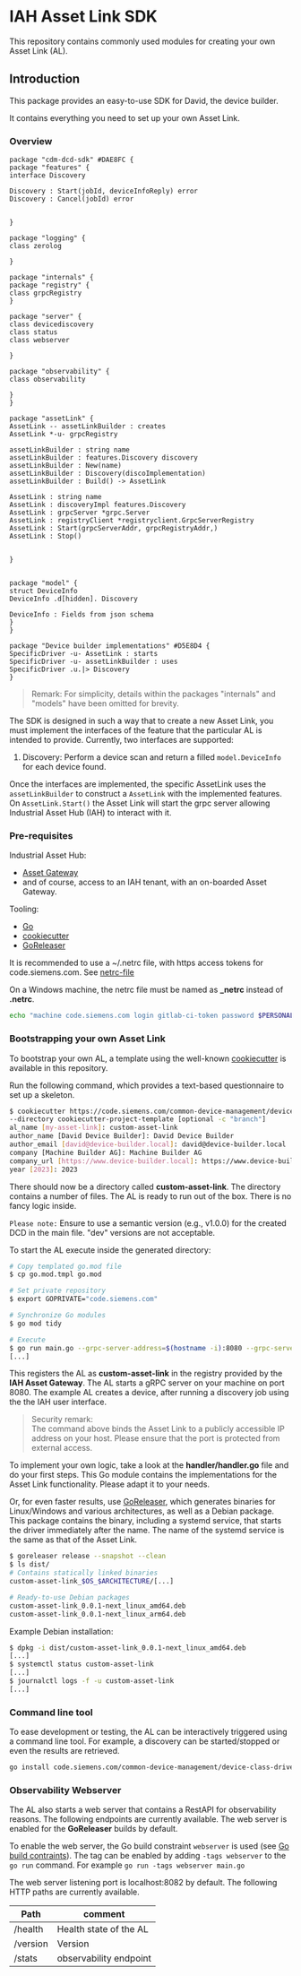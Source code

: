 # IAH Asset Link SDK

This repository contains commonly used modules for creating your own
Asset Link (AL).

## Introduction

This package provides an easy-to-use SDK for David, the device builder.

It contains everything you need to set up your own Asset Link.

### Overview

```plantuml
package "cdm-dcd-sdk" #DAE8FC {
package "features" {
interface Discovery

Discovery : Start(jobId, deviceInfoReply) error
Discovery : Cancel(jobId) error


}

package "logging" {
class zerolog

}

package "internals" {
package "registry" {
class grpcRegistry
}

package "server" {
class devicediscovery
class status
class webserver

}

package "observability" {
class observability

}
}

package "assetLink" {
AssetLink -- assetLinkBuilder : creates
AssetLink *-u- grpcRegistry

assetLinkBuilder : string name
assetLinkBuilder : features.Discovery discovery
assetLinkBuilder : New(name)
assetLinkBuilder : Discovery(discoImplementation)
assetLinkBuilder : Build() -> AssetLink

AssetLink : string name
AssetLink : discoveryImpl features.Discovery
AssetLink : grpcServer *grpc.Server
AssetLink : registryClient *registryclient.GrpcServerRegistry
AssetLink : Start(grpcServerAddr, grpcRegistryAddr,)
AssetLink : Stop()


}


package "model" {
struct DeviceInfo
DeviceInfo .d[hidden]. Discovery

DeviceInfo : Fields from json schema
}
}

package "Device builder implementations" #D5E8D4 {
SpecificDriver -u- AssetLink : starts
SpecificDriver -u- assetLinkBuilder : uses
SpecificDriver .u.|> Discovery
}
```

> Remark:
> For simplicity, details within the packages "internals" and "models" have been omitted for brevity.

The SDK is designed in such a way that to create a new Asset Link, you must implement the
interfaces of the feature that the particular AL is intended to provide.
Currently, two interfaces are supported:

1. Discovery: Perform a device scan and return a filled `model.DeviceInfo` for each device found.

Once the interfaces are implemented, the specific AssetLink uses the `assetLinkBuilder` to construct a `AssetLink` with the
implemented features.
On `AssetLink.Start()` the Asset Link will start the grpc server allowing Industrial Asset Hub (IAH) to interact with it.

### Pre-requisites

Industrial Asset Hub:

- [Asset Gateway](https://code.siemens.com/common-device-management/gateway/cdm-agent)
- and of course, access to an IAH tenant, with an on-boarded Asset Gateway.

Tooling:

- [Go](https://go.dev/)
- [cookiecutter](https://github.com/cookiecutter/cookiecutter)
- [GoReleaser](https://goreleaser.com/)

It is recommended to use a ~/.netrc file, with https access tokens for code.siemens.com.
See [netrc-file](https://www.gnu.org/software/inetutils/manual/html_node/The-_002enetrc-file.html#:~:text=The%20.netrc%20file%20contains%20login%20and%20initialization%20information,be%20set%20using%20the%20environment%20variable%20NETRC%20.)

On a Windows machine, the netrc file must be named as **\_netrc** instead of **.netrc**.

```bash
echo "machine code.siemens.com login gitlab-ci-token password $PERSONAL_ACCCESS_TOKEN" >> ~/.netrc
```

### Bootstrapping your own Asset Link

To bootstrap your own AL, a template using the well-known
[cookiecutter](https://github.com/cookiecutter/cookiecutter/) is available in this repository.

Run the following command, which provides a text-based questionnaire to set up a skeleton.

```bash
$ cookiecutter https://code.siemens.com/common-device-management/device-class-drivers/cdm-dcd-sdk.git
--directory cookiecutter-project-template [optional -c "branch"]
al_name [my-asset-link]: custom-asset-link
author_name [David Device Builder]: David Device Builder
author_email [david@device-builder.local]: david@device-builder.local
company [Machine Builder AG]: Machine Builder AG
company_url [https://www.device-builder.local]: https://www.device-builder.local
year [2023]: 2023
```

There should now be a directory called **custom-asset-link**.
The directory contains a number of files. The AL is ready to run out of the box.
There is no fancy logic inside.

`Please note:` Ensure to use a semantic version (e.g., v1.0.0) for the created DCD in the main file. "dev" versions
are not acceptable.

To start the AL execute inside the generated directory:

```bash
# Copy templated go.mod file
$ cp go.mod.tmpl go.mod

# Set private repository
$ export GOPRIVATE="code.siemens.com"

# Synchronize Go modules
$ go mod tidy

# Execute
$ go run main.go --grpc-server-address=$(hostname -i):8080 --grpc-server-endpoint-address --grpc-registry-address=localhost:50051
[...]
```

This registers the AL as **custom-asset-link** in the registry provided by the **IAH Asset Gateway**.
The AL starts a gRPC server on your machine on port 8080. The example AL creates a device,
after running a discovery job using the the IAH user interface.

> Security remark:\
> The command above binds the Asset Link to a publicly accessible IP address on your host.
> Please ensure that the port is protected from external access.

To implement your own logic, take a look at the **handler/handler.go** file and do your first steps.
This Go module contains the implementations for the Asset Link functionality. Please adapt it to your needs.

Or, for even faster results, use [GoReleaser](https://goreleaser.com/), which generates binaries for Linux/Windows and
various architectures, as well as a Debian package.
This package contains the binary, including a systemd service, that starts the driver immediately after the name.
The name of the systemd service is the same as that of the Asset Link.

```bash
$ goreleaser release --snapshot --clean
$ ls dist/
# Contains statically linked binaries
custom-asset-link_$OS_$ARCHITECTURE/[...]

# Ready-to-use Debian packages
custom-asset-link_0.0.1-next_linux_amd64.deb
custom-asset-link_0.0.1-next_linux_arm64.deb
```

Example Debian installation:

```bash
$ dpkg -i dist/custom-asset-link_0.0.1-next_linux_amd64.deb
[...]
$ systemctl status custom-asset-link
[...]
$ journalctl logs -f -u custom-asset-link
[...]
```

### Command line tool

To ease development or testing, the AL can be interactively triggered using a command line tool.
For example, a discovery can be started/stopped or even the results are retrieved.

```bash
go install code.siemens.com/common-device-management/device-class-drivers/cdm-dcd-sdk/cmd/dcd-ctl@main
```

### Observability Webserver

The AL also starts a web server that contains a RestAPI for observability reasons.
The following endpoints are currently available. The web server is enabled
for the **GoReleaser** builds by default.

To enable the web server, the Go build
constraint `webserver` is used (see [Go build contraints](https://pkg.go.dev/cmd/go#hdr-Build_constraints)).
The tag can be enabled by adding `-tags webserver` to the `go run` command. For example `go run -tags webserver main.go`

The web server listening port is localhost:8082 by default. The following
HTTP paths are currently available.

| Path     | comment                |
| -------- | ---------------------- |
| /health  | Health state of the AL |
| /version | Version                |
| /stats   | observability endpoint |
